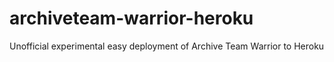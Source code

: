 # archiveteam-warrior-heroku
Unofficial experimental easy deployment of Archive Team Warrior to Heroku

